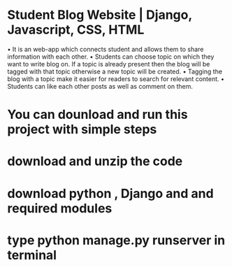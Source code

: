 # Student Blog Website | Django, Javascript, CSS, HTML
• It is an web-app which connects student and allows them to share information with each other.
• Students can choose topic on which they want to write blog on. If a topic is already present then the blog will be
tagged with that topic otherwise a new topic will be created.
• Tagging the blog with a topic make it easier for readers to search for relevant content.
• Students can like each other posts as well as comment on them.
 # You can dounload and run this project with simple steps
 # download and unzip the code 
 # download python , Django and and required modules
 # type  python manage.py runserver in terminal
